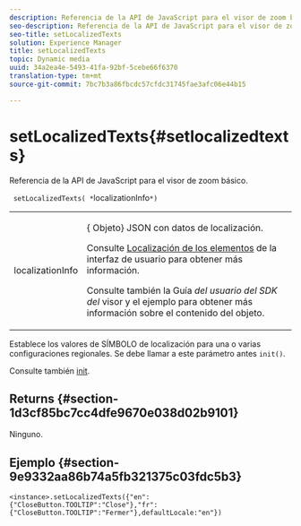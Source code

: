 ```yaml
---
description: Referencia de la API de JavaScript para el visor de zoom básico.
seo-description: Referencia de la API de JavaScript para el visor de zoom básico.
seo-title: setLocalizedTexts
solution: Experience Manager
title: setLocalizedTexts
topic: Dynamic media
uuid: 34a2ea4e-5493-41fa-92bf-5cebe66f6370
translation-type: tm+mt
source-git-commit: 7bc7b3a86fbcdc57cfdc31745fae3afc06e44b15

---
```



# setLocalizedTexts{#setlocalizedtexts}

Referencia de la API de JavaScript para el visor de zoom básico.

` setLocalizedTexts( *`localizationInfo`*)`

<table id="table_896DFF34A68A403DB93A6D597461A573"> 
 <tbody> 
  <tr> 
   <td colname="col1"> <p> <span class="codeph"> <span class="varname"> localizationInfo</span></span> </p> </td> 
   <td colname="col2"> <p> {<span class="codeph"> Objeto</span>} JSON con datos de localización. </p> <p>Consulte <a href="../../../c-html5-s7-aem-asset-viewers/c-html5-20-basic-zoom-viewer-about/c-html5-20-basic-zoom-viewer-localization.md#concept-cbfc39344c494eb7b9f6a272cff0cc74" format="dita" scope="local"> Localización de los elementos</a> de la interfaz de usuario para obtener más información. </p> <p> Consulte también la Guía <i>del usuario del SDK del</i> visor y el ejemplo para obtener más información sobre el contenido del objeto. </p> </td> 
  </tr> 
 </tbody> 
</table>

Establece los valores de SÍMBOLO de localización para una o varias configuraciones regionales. Se debe llamar a este parámetro antes `init()`.

Consulte también [init](../../../c-html5-s7-aem-asset-viewers/c-html5-20-basic-zoom-viewer-about/c-html5-20-basic-zoom-viewer-javascriptapiref/r-html5-basic-zoom-viewer-20-javascriptapiref-init.md#reference-aee94dd92a28410784f7a1792e28683b).

## Returns {#section-1d3cf85bc7cc4dfe9670e038d02b9101}

Ninguno.

## Ejemplo {#section-9e9332aa86b74a5fb321375c03fdc5b3}

```
<instance>.setLocalizedTexts({"en":{"CloseButton.TOOLTIP":"Close"},"fr":{"CloseButton.TOOLTIP":"Fermer"},defaultLocale:"en"})
```

